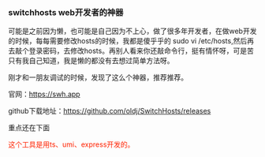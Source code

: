 ### switchhosts web开发者的神器

可能是之前因为懒，也可能是自己因为不上心，做了很多年开发者，在做web开发的时候，每每需要修改hosts的时候，我都是傻乎乎的 sudo vi /etc/hosts,然后再去敲个登录密码，去修改hosts。再别人看来你还敲命令行，挺有情怀呀，可是苦只有我自己知道，我是懒的都没有去想过简单方法呀。

刚才和一朋友调试的时候，发现了这么个神器，推荐推荐。

官网：https://swh.app

github下载地址：https://github.com/oldj/SwitchHosts/releases

重点还在下面

<font color="#f20">这个工具是用ts、umi、express开发的。</font>
